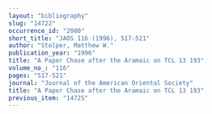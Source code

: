 ```yaml
---
layout: "bibliography"
slug: "14722"
occurrence_id: "2080"
short_title: "JAOS 116 (1996), 517-521"
author: "Stolper, Matthew W."
publication_year: "1996"
title: "A Paper Chase after the Aramaic on TCL 13 193"
volume_no_: "116"
pages: "517-521"
journal: "Journal of the American Oriental Society"
title: "A Paper Chase after the Aramaic on TCL 13 193"
previous_item: "14725"
---
```

